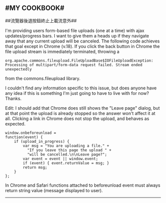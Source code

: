 #MY COOKBOOK#
---

##流覽器後退按鈕終止上載流意外##

I'm providing users form-based file uploads (one at a time) with ajax updates/progress bars. I want to give them a heads up if they navigate away that any current upload will be canceled. The following code achieves that goal except in Chrome (v.18). If you click the back button in Chrome the file upload stream is immediately terminated, throwing a

    org.apache.commons.fileupload.FileUploadBase$IOFileUploadException: Processing of multipart/form-data request failed. Stream ended unexpectedly

from the commons.fileupload library.

I couldn't find any information specific to this issue, but does anyone have any idea if this is something I'm just going to have to live with for now? Thanks.

Edit: I should add that Chrome does still shows the "Leave page" dialog, but at that point the upload is already stopped so the answer won't affect it at all. Clicking a link in Chrome does not stop the upload, and behaves as expected.

    window.onbeforeunload = 
    function(event) {
        if (upload_in_progress) {
            var msg = "You are uploading a file." +
              "If you leave this page the upload " +
              "will be cancelled.\n\nLeave page?";
            var event = event || window.event;
            if (event) { event.returnValue = msg; }
            return msg;
        }
    };

In Chrome and Safari functions attached to beforeunload event must always return string value (message displayed to user).

---

